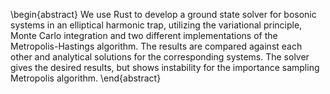 \begin{abstract}
We use Rust to develop a ground state solver for bosonic systems in an elliptical harmonic trap, utilizing the variational principle, Monte Carlo integration and two different implementations of the Metropolis-Hastings algorithm. The results are compared against each other and analytical solutions for the corresponding systems. The solver gives the desired results, but shows instability for the importance sampling Metropolis algorithm.
\end{abstract}
